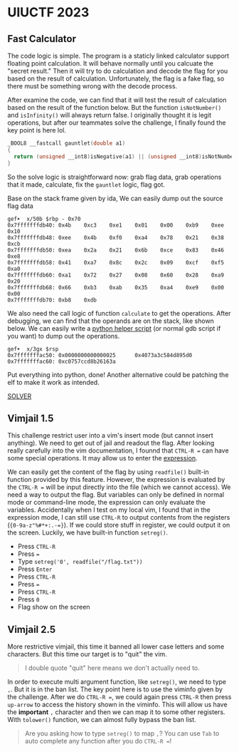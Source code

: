 # UIUCTF 2023

## Fast Calculator

The code logic is simple. The program is a staticly linked calculator support floating point calculation. It will behave normally until you calcuate the "secret result." Then it will try to do calculation and decode the flag for you based on the result of calculation. Unfortunately, the flag is a fake flag, so there must be something wrong with the decode process. 

After examine the code, we can find that it will test the result of calculation based on the result of the function below. But the function `isNotNumber()` and `isInfinity()` will always return false. I originally thought it is legit operations, but after our teammates solve the challenge, I finally found the key point is here lol.

```c
_BOOL8 __fastcall gauntlet(double a1)
{
  return (unsigned __int8)isNegative(a1) || (unsigned __int8)isNotNumber(a1) || (unsigned __int8)isInfinity(a1);
}
```

So the solve logic is straightforward now: grab flag data, grab operations that it made, calculate, fix the `gauntlet` logic, flag got. 

Base on the stack frame given by ida, We can easily dump out the source flag data

```
gef➤  x/50b $rbp - 0x70
0x7fffffffdb40: 0x4b    0xc3    0xe1    0x01    0x00    0xb9    0xee    0x10
0x7fffffffdb48: 0xee    0x4b    0xf0    0xa4    0x78    0x21    0x38    0xcb
0x7fffffffdb50: 0xea    0x2a    0x21    0x6b    0xce    0x83    0x46    0xe8
0x7fffffffdb58: 0x41    0xa7    0x8c    0x2c    0x09    0xcf    0xf5    0xa0
0x7fffffffdb60: 0xa1    0x72    0x27    0x08    0x60    0x28    0xa9    0x20
0x7fffffffdb68: 0x66    0xb3    0xab    0x35    0xa4    0xe9    0x00    0x00
0x7fffffffdb70: 0xb8    0xdb
```

We also need the call logic of function `calculate` to get the operations. After debugging, we can find that the operands are on the stack, like shown below. We can easily write a [python helper script](./Fast_Calculator/gdbhelper.py) (or normal gdb script if you want) to dump out the operations.

```
gef➤  x/3gx $rsp
0x7fffffffac50: 0x0000000000000025      0x4073a3c584d895d0
0x7fffffffac60: 0xc0757ccd8b26163a
```

Put everything into python, done! Another alternative could be patching the elf to make it work as intended.

[SOLVER](./Fast_Calculator/solver_calc.py)

## Vimjail 1.5

This challenge restrict user into a vim's insert mode (but cannot insert anything). We need to get out of jail and readout the flag. After looking really carefully into the vim documentation, I founnd that `CTRL-R =` can have some special operations. It may allow us to enter the [expression](https://vimdoc.sourceforge.net/htmldoc/eval.html). 

We can easily get the content of the flag by using `readfile()` built-in function provided by this feature. However, the expression is evaluated by the `CTRL-R =` will be input directly into the file (which we cannot access). We need a way to output the flag. But variables can only be defined in normal mode or command-line mode, the expression can only evaluate the variables. Accidentally when I test on my local vim, I found that in the expression mode, I can still use `CTRL-R` to output contents from the registers (`{0-9a-z"%#*+:.-=}`). If we could store stuff in register, we could output it on the screen. Luckily, we have built-in function `setreg()`. 

- Press `CTRL-R`
- Press `=`
- Type `setreg('0', readfile("/flag.txt"))`
- Press `Enter`
- Press `CTRL-R`
- Press `=`
- Press `CTRL-R`
- Press `0`
- Flag show on the screen

## Vimjail 2.5

More restrictive vimjail, this time it banned all lower case letters and some characters. But this time our target is to "quit" the vim.

> I double quote "quit" here means we don't actually need to. 

In order to execute multi argument function, like `setreg()`, we need to type `,`. But it is in the ban list. The key point here is to use the viminfo given by the challenge. After we do `CTRL-R =`, we could again press `CTRL-R` then press `up-arrow` to access the history shown in the viminfo. This will allow us have the **important** `,` character and then we can map it to some other registers. With `tolower()` function, we can almost fully bypass the ban list. 

> Are you asking how to type `setreg()` to map `,`? You can use `Tab` to auto complete any function after you do `CTRL-R =`!